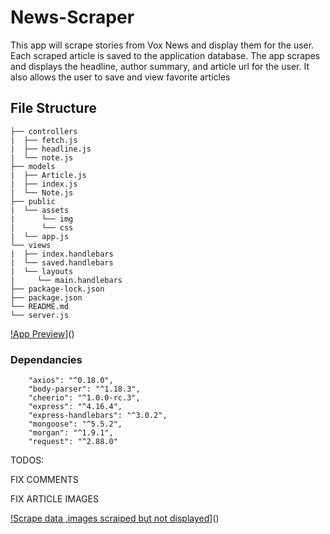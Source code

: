 
# News-Scraper

This app will scrape stories from Vox News and display them for the user. Each scraped article is saved to the application database. The app scrapes and displays the headline, author summary, and article url for the user. It also allows the user to save and view favorite articles

## File Structure

```
├── controllers
|  ├── fetch.js
|  ├── headline.js
|  └── note.js
├── models
|  ├── Article.js
|  ├── index.js
|  └── Note.js
├── public
|  └── assets
|      └── img
|      └── css
|  └── app.js
└── views
|  ├── index.handlebars
|  └── saved.handlebars
|  └── layouts
|     └── main.handlebars
├── package-lock.json
├── package.json
└── README.md
└── server.js
```
[!App Preview](public/assets/img/scraper.png)]()


### Dependancies


```
    "axios": "^0.18.0",
    "body-parser": "^1.18.3",
    "cheerio": "^1.0.0-rc.3",
    "express": "^4.16.4",
    "express-handlebars": "^3.0.2",
    "mongoose": "^5.5.2",
    "morgan": "^1.9.1",
    "request": "^2.88.0"
```


TODOS: 

FIX COMMENTS

FIX ARTICLE IMAGES


[!Scrape data ,images scraiped but not displayed](public/assets/img/scraped.png)]()
